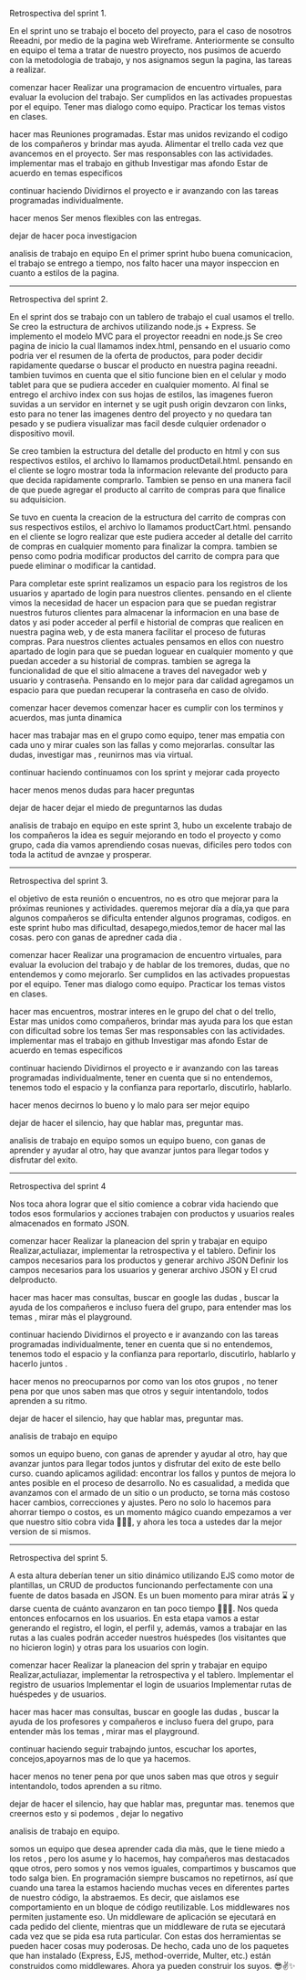 Retrospectiva del sprint 1.

En el sprint uno se trabajo el boceto del proyecto, para el caso de nosotros Reeadni, por medio de la pagina web Wireframe.
Anteriormente se consulto en equipo el tema a tratar de nuestro proyecto, nos pusimos de acuerdo con la metodologia de trabajo, y nos asignamos segun la pagina, las tareas a realizar.

comenzar hacer
Realizar una programacion de encuentro virtuales, para evaluar la evolucion del trabajo.
Ser cumplidos en las activades propuestas por el equipo.
Tener mas dialogo como equipo.
Practicar los temas vistos en clases.

hacer mas
Reuniones programadas.
Estar mas unidos revizando el codigo de los compañeros y brindar mas ayuda.
Alimentar el trello cada vez que avancemos en el proyecto.
Ser mas responsables con las actividades.
implementar mas el trabajo en github
Investigar mas afondo 
Estar de acuerdo en temas especificos

continuar haciendo
Dividirnos el proyecto e ir avanzando con las tareas programadas individualmente.

hacer menos
Ser menos flexibles con las entregas.

dejar de hacer
poca investigacion

analisis de trabajo en equipo
En el primer sprint hubo buena comunicacion, el trabajo se entrego a tiempo, nos falto hacer una mayor inspeccion en cuanto a estilos de la pagina.


--------------------------------------------------------------------------------------------------------------------------------------
Retrospectiva del sprint 2.

En el sprint dos se trabajo con un tablero de trabajo el cual usamos el trello.
Se creo la estructura de archivos utilizando node.js + Express.
Se implemento el modelo MVC para el proyector reeadni en node.js
Se creo pagina de inicio la cual llamamos index.html, pensando en el usuario como podria ver el resumen de la oferta de productos, para poder decidir
rapidamente quedarse o buscar el producto en nuestra pagina reeadni.
tambien tuvimos en cuenta que el sitio funcione bien en el celular y modo tablet para que se pudiera acceder en cualquier momento.
Al final se entrego el archivo index con sus hojas de estilos, las imagenes fueron suvidas a un servidor en internet y se ugit push origin devzaron con links, esto para
no tener las imagenes dentro del proyecto y no quedara tan pesado y se pudiera visualizar mas facil desde culquier ordenador o dispositivo movil.

Se creo tambien la estructura del detalle del producto en html y con sus respectivos estilos, el archivo lo llamamos productDetail.html.
pensando en el cliente se logro mostrar toda la informacion relevante del producto para que decida rapidamente comprarlo.
Tambien se penso en una manera facil de que puede agregar el producto al carrito de compras para que finalice su adquisicion.

Se tuvo en cuenta la creacion de la estructura del carrito de compras con sus respectivos estilos, el archivo lo llamamos productCart.html.
pensando en el cliente se logro realizar que este pudiera acceder al detalle del carrito de compras en cualquier momento para finalizar la compra.
tambien se penso como podria modificar productos del carrito de compra para que puede eliminar o modificar la cantidad.

Para completar este sprint realizamos un espacio para los registros de los usuarios y apartado de login para nuestros clientes.
pensando en el cliente vimos la necesidad de hacer un espacion para que se puedan registrar nuestros futuros clientes para almacenar la informacion en una
base de datos y asi poder acceder al perfil e historial de compras que realicen en nuestra pagina web, y de esta manera facilitar el proceso de futuras
compras.
Para nuestros clientes actuales pensamos en ellos con nuestro apartado de login para que se puedan loguear en cualquier momento y que puedan acceder a su
historial de compras.
tambien se agrega la funcionalidad de que el sitio almacene a traves del navegador web y usuario y contraseña.
Pensando en lo mejor para dar calidad agregamos un espacio para que puedan recuperar la contraseña en caso de olvido.

comenzar hacer
devemos comenzar hacer es cumplir con los terminos y acuerdos, mas junta dinamica 

hacer mas
trabajar mas en el grupo como equipo, tener mas empatia con cada uno y mirar cuales son las fallas y como mejorarlas. consultar las dudas, investigar mas , reunirnos mas via virtual.

continuar haciendo
continuamos con los sprint y mejorar cada proyecto 

hacer menos
menos dudas para hacer  preguntas 

dejar de hacer
 dejar el miedo de preguntarnos las dudas

analisis de trabajo en equipo
en este sprint 3, hubo un excelente trabajo de los compañeros 
la idea es seguir mejorando en todo el proyecto y como grupo, cada dia vamos aprendiendo cosas nuevas, dificiles pero todos con toda la actitud de avnzae y prosperar.

---------------------------------------------------------------------------

Retrospectiva del sprint 3.

el objetivo de esta reunión o encuentros,  no es otro que mejorar para la próximas reuniones y actividades. queremos  mejorar día a día,ya que para algunos compañeros se dificulta entender  algunos programas, codigos.
en este sprint hubo mas dificultad, desapego,miedos,temor de hacer mal las cosas. pero con ganas de apredner cada dia .

comenzar hacer
Realizar una programacion de encuentro virtuales, para evaluar la evolucion del trabajo y de hablar de los tremores, dudas, que no entendemos y como mejorarlo.
Ser cumplidos en las activades propuestas por el equipo.
Tener mas dialogo como equipo.
Practicar los temas vistos en clases.

hacer mas
encuentros, mostrar interes en le grupo del chat o del trello,
Estar mas unidos como compañeros,  brindar mas ayuda para los que estan con dificultad sobre los temas 
Ser mas responsables con las actividades.
implementar mas el trabajo en github
Investigar mas afondo 
Estar de acuerdo en temas especificos

continuar haciendo
Dividirnos el proyecto e ir avanzando con las tareas programadas individualmente, tener en cuenta que si no entendemos, tenemos todo el espacio y la confianza para reportarlo, discutirlo, hablarlo.

hacer menos
decirnos lo bueno y lo malo para ser mejor equipo 

dejar de hacer
el silencio, hay que hablar mas, preguntar mas.

analisis de trabajo en equipo
somos un equipo bueno, con ganas de aprender y ayudar al otro, hay que avanzar juntos para llegar todos y disfrutar del exito.

----------------------------------------------------------------------------
Retrospectiva del sprint 4

Nos toca ahora lograr que el sitio comience a cobrar vida haciendo que todos esos
formularios y acciones trabajen con productos y usuarios reales almacenados en formato
JSON.

comenzar hacer
Realizar la planeacion del sprin y trabajar en equipo
Realizar,actuliazar, implementar la retrospectiva y el tablero.
Definir los campos necesarios para los productos y generar archivo JSON
Definir los campos necesarios para los usuarios y generar archivo JSON y
El crud delproducto.

hacer mas
hacer mas consultas, buscar en google las dudas , buscar la ayuda de los compañeros e incluso fuera del grupo, para entender mas los temas , mirar màs el playground.

continuar haciendo
Dividirnos el proyecto e ir avanzando con las tareas programadas individualmente, tener en cuenta que si no entendemos, tenemos todo el espacio y la confianza para reportarlo, discutirlo, hablarlo y hacerlo juntos .

hacer menos
no preocuparnos por como van los otos grupos , no tener pena por que unos saben mas que otros y seguir intentandolo, todos aprenden a su ritmo.

dejar de hacer
el silencio, hay que hablar mas, preguntar mas.

analisis de trabajo en equipo

somos un equipo bueno, con ganas de aprender y ayudar al otro, hay que avanzar juntos para llegar todos juntos  y disfrutar del exito de este bello curso.
cuando aplicamos agilidad: encontrar los fallos y puntos
de mejora lo antes posible en el proceso de desarrollo. No es casualidad, a medida que
avanzamos con el armado de un sitio o un producto, se torna más costoso hacer cambios,
correcciones y ajustes. Pero no solo lo hacemos para ahorrar tiempo o costos, es un momento
mágico cuando empezamos a ver que nuestro sitio cobra vida 🎩✨🐇, y ahora les toca a
 ustedes dar la mejor version de si mismos.

-------------------------------------------------------------------------------
Retrospectiva del sprint 5.

A esta altura deberían tener un sitio dinámico utilizando EJS como motor de plantillas, un CRUD
de productos funcionando perfectamente con una fuente de datos basada en JSON. Es un buen
momento para mirar atrás ⌛ y darse cuenta de cuánto avanzaron en tan poco tiempo 🤘😎🤘.
Nos queda entonces enfocarnos en los usuarios. En esta etapa vamos a estar generando el
registro, el login, el perfil y, además, vamos a trabajar en las rutas a las cuales podrán acceder
nuestros huéspedes (los visitantes que no hicieron login) y otras para los usuarios con login.

comenzar hacer
Realizar la planeacion del sprin y trabajar en equipo
Realizar,actuliazar, implementar la retrospectiva y el tablero.
Implementar el registro de usuarios
Implementar el login de usuarios
Implementar rutas de huéspedes y de
usuarios.

hacer mas
hacer mas consultas, buscar en google las dudas , buscar la ayuda de los profesores y compañeros e incluso  fuera del grupo, para entender màs los temas , mirar mas el playground.

continuar haciendo
seguir trabajndo juntos, escuchar los aportes, concejos,apoyarnos mas de lo que ya hacemos.

hacer menos
no tener pena por que unos saben mas que otros y seguir intentandolo, todos aprenden a su ritmo.

dejar de hacer
el silencio, hay que hablar mas, preguntar mas. tenemos que creernos esto y si podemos , dejar lo negativo


analisis de trabajo en equipo.

somos un equipo que desea aprender cada dìa màs, que le tiene miedo a los retos , pero los asume y lo hacemos, hay compañeros mas destacados qque otros, pero somos y nos vemos iguales, compartimos y buscamos que todo salga bien.
En programación siempre buscamos no repetirnos, así que cuando una
tarea la estamos haciendo muchas veces en diferentes partes de nuestro código, la
abstraemos. Es decir, que aislamos ese comportamiento en un bloque de código reutilizable.
Los middlewares nos permiten justamente eso. Un middleware de aplicación se ejecutará en
cada pedido del cliente, mientras que un middleware de ruta se ejecutará cada vez que se pida
esa ruta particular.
Con estas dos herramientas se pueden hacer cosas muy poderosas. De hecho, cada uno de los
paquetes que han instalado (Express, EJS, method-override, Multer, etc.) están construidos
como middlewares. Ahora ya pueden construir los suyos. 😎✌✨


